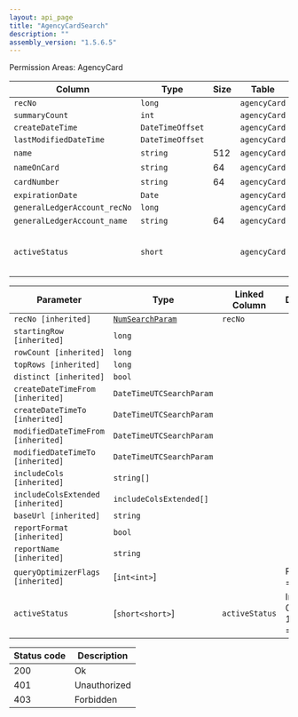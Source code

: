 ```yaml
---
layout: api_page
title: "AgencyCardSearch"
description: ""
assembly_version: "1.5.6.5"
---
```




Permission Areas: AgencyCard

| Column | Type | Size | Table | Description |
| ------ | ---- | ---- | ----- | ----------- |
| `recNo` | `long` |  | `agencyCard` | 
| `summaryCount` | `int` |  | `agencyCard` | 
| `createDateTime` | `DateTimeOffset` |  | `agencyCard` | 
| `lastModifiedDateTime` | `DateTimeOffset` |  | `agencyCard` | 
| `name` | `string` | 512 | `agencyCard` | 
| `nameOnCard` | `string` | 64 | `agencyCard` | 
| `cardNumber` | `string` | 64 | `agencyCard` | 
| `expirationDate` | `Date` |  | `agencyCard` | 
| `generalLedgerAccount_recNo` | `long` |  | `agencyCard` | 
| `generalLedgerAccount_name` | `string` | 64 | `agencyCard` | 
| `activeStatus` | `short` |  | `agencyCard` | Inactive = 0, Active = 1, Pending = 2

| Parameter | Type | Linked Column | Description |
| --------- | ---- | ------------- | ----------- |
| `recNo [inherited]` | [`NumSearchParam`](NumSearchParam) | `recNo` | 
| `startingRow [inherited]` | `long` |  | 
| `rowCount [inherited]` | `long` |  | 
| `topRows [inherited]` | `long` |  | 
| `distinct [inherited]` | `bool` |  | 
| `createDateTimeFrom [inherited]` | `DateTimeUTCSearchParam` |  | 
| `createDateTimeTo [inherited]` | `DateTimeUTCSearchParam` |  | 
| `modifiedDateTimeFrom [inherited]` | `DateTimeUTCSearchParam` |  | 
| `modifiedDateTimeTo [inherited]` | `DateTimeUTCSearchParam` |  | 
| `includeCols [inherited]` | `string[]` |  | 
| `includeColsExtended [inherited]` | `includeColsExtended[]` |  | 
| `baseUrl [inherited]` | `string` |  | 
| `reportFormat [inherited]` | `bool` |  | 
| `reportName [inherited]` | `string` |  | 
| `queryOptimizerFlags [inherited]` | [`int<int>`] |  | Recompile = 1
| `activeStatus` | [`short<short>`] | `activeStatus` | Inactive = 0, Active = 1, Pending = 2

| Status code | Description |
| ----------- | ----------- |
| 200 | Ok |
| 401 | Unauthorized |
| 403 | Forbidden |


